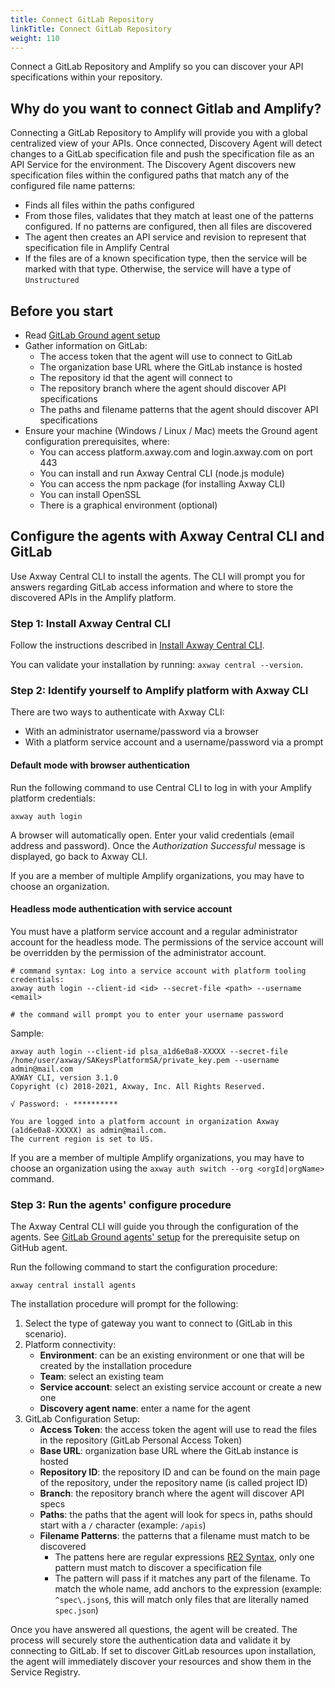 ```yaml
---
title: Connect GitLab Repository
linkTitle: Connect GitLab Repository
weight: 110
---
```

Connect a GitLab Repository and Amplify so you can discover your API specifications within your repository.

## Why do you want to connect Gitlab and Amplify?

Connecting a GitLab Repository to Amplify will provide you with a global centralized view of your APIs. Once connected, Discovery Agent will detect changes to a GitLab specification file and push the specification file as an API Service for the environment. The Discovery Agent discovers new specification files within the configured paths that match any of the configured file name patterns:

* Finds all files within the paths configured
* From those files, validates that they match at least one of the patterns configured. If no patterns are configured, then all files are discovered
* The agent then creates an API service and revision to represent that specification file in Amplify Central
* If the files are of a known specification type, then the service will be marked with that type. Otherwise, the service will have a type of `Unstructured`

## Before you start

* Read [GitLab Ground agent setup](/docs/connect_manage_environ/connect_gitlab_repository/ground-agent-setup/)
* Gather information on GitLab:
    * The access token that the agent will use to connect to GitLab
    * The organization base URL where the GitLab instance is hosted
    * The repository id that the agent will connect to
    * The repository branch where the agent should discover API specifications
    * The paths and filename patterns that the agent should discover API specifications
* Ensure your machine (Windows / Linux / Mac) meets the Ground agent configuration prerequisites, where:
    * You can access platform.axway.com and login.axway.com on port 443
    * You can install and run Axway Central CLI (node.js module)
    * You can access the npm package (for installing Axway CLI)
    * You can install OpenSSL
    * There is a graphical environment (optional)

## Configure the agents with Axway Central CLI and GitLab

Use Axway Central CLI to install the agents. The CLI will prompt you for answers regarding GitLab access information and where to store the discovered APIs in the Amplify platform.

### Step 1: Install Axway Central CLI

Follow the instructions described in [Install Axway Central CLI](/docs/integrate_with_central/cli_central/cli_install/).

You can validate your installation by running: `axway central --version`.

### Step 2: Identify yourself to Amplify platform with Axway CLI

There are two ways to authenticate with Axway CLI:

* With an administrator username/password via a browser
* With a platform service account and a username/password via a prompt

#### Default mode with browser authentication

Run the following command to use Central CLI to log in with your Amplify platform credentials:

```shell
axway auth login
```

A browser will automatically open.
Enter your valid credentials (email address and password). Once the *Authorization Successful* message is displayed, go back to Axway CLI.

If you are a member of multiple Amplify organizations, you may have to choose an organization.

#### Headless mode authentication with service account

You must have a platform service account and a regular administrator account for the headless mode. The permissions of the service account will be overridden by the permission of the administrator account.

```shell
# command syntax: Log into a service account with platform tooling credentials:
axway auth login --client-id <id> --secret-file <path> --username <email>

# the command will prompt you to enter your username password
```

Sample:

```shell
axway auth login --client-id plsa_a1d6e0a8-XXXXX --secret-file /home/user/axway/SAKeysPlatformSA/private_key.pem --username admin@mail.com
AXWAY CLI, version 3.1.0
Copyright (c) 2018-2021, Axway, Inc. All Rights Reserved.

√ Password: · **********

You are logged into a platform account in organization Axway (a1d6e0a8-XXXXX) as admin@mail.com.
The current region is set to US.
```

If you are a member of multiple Amplify organizations, you may have to choose an organization using the `axway auth switch --org <orgId|orgName>` command.

### Step 3: Run the agents' configure procedure

The Axway Central CLI will guide you through the configuration of the agents. See [GitLab Ground agents' setup](/docs/connect_manage_environ/connect_gitlab_repository/ground-agent-setup/) for the prerequisite setup on GitHub agent.

Run the following command to start the configuration procedure:

```shell
axway central install agents
```

The installation procedure will prompt for the following:

1. Select the type of gateway you want to connect to (GitLab in this scenario).
2. Platform connectivity:
   * **Environment**: can be an existing environment or one that will be created by the installation procedure
   * **Team**: select an existing team
   * **Service account**: select an existing service account or create a new one
   * **Discovery agent name**: enter a name for the agent
3. GitLab Configuration Setup:
   * **Access Token**: the access token the agent will use to read the files in the repository (GitLab Personal Access Token)
   * **Base URL**: organization base URL where the GitLab instance is hosted
   * **Repository ID**: the repository ID and can be found on the main page of the repository, under the repository name (is called project ID)
   * **Branch**:  the repository branch where the agent will discover API specs
   * **Paths**: the paths that the agent will look for specs in, paths should start with a `/` character (example: `/apis`)
   * **Filename Patterns**: the patterns that a filename must match to be discovered
     * The pattens here are regular expressions [RE2 Syntax](https://github.com/google/re2/wiki/Syntax), only one pattern must match to discover a specification file
     * The pattern will pass if it matches any part of the filename. To match the whole name, add anchors to the expression (example: `^spec\.json$`, this will match only files that are literally named `spec.json`)

Once you have answered all questions, the agent will be created. The process will securely store the authentication data and validate it by connecting to GitLab. If set to discover GitLab resources upon installation, the agent will immediately discover your resources and show them in the Service Registry.